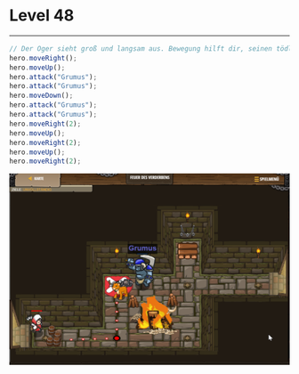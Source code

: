# Level 48
___
```js
// Der Oger sieht groß und langsam aus. Bewegung hilft dir, seinen tödlichen Attacken zu entkommen.
hero.moveRight();
hero.moveUp();
hero.attack("Grumus");
hero.attack("Grumus");
hero.moveDown();
hero.attack("Grumus");
hero.attack("Grumus");
hero.moveRight(2);
hero.moveUp();
hero.moveRight(2);
hero.moveUp();
hero.moveRight(2);
```
<img src="images/level48.png" width= 700 />